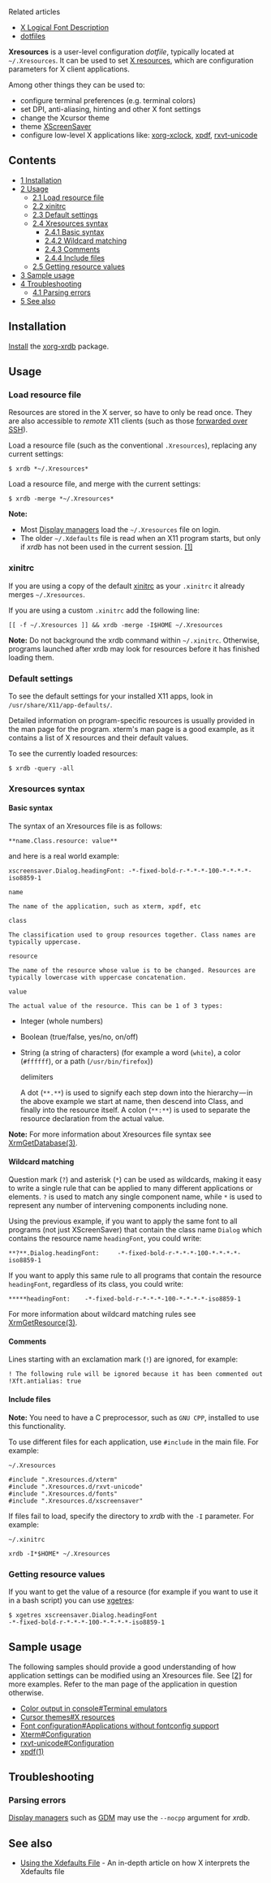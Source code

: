 Related articles

*   [X Logical Font Description](/index.php/X_Logical_Font_Description "X Logical Font Description")
*   [dotfiles](/index.php/Dotfiles "Dotfiles")

**Xresources** is a user-level configuration *dotfile*, typically located at `~/.Xresources`. It can be used to set [X resources](https://en.wikipedia.org/wiki/X_resources "wikipedia:X resources"), which are configuration parameters for X client applications.

Among other things they can be used to:

*   configure terminal preferences (e.g. terminal colors)
*   set DPI, anti-aliasing, hinting and other X font settings
*   change the Xcursor theme
*   theme [XScreenSaver](/index.php/XScreenSaver "XScreenSaver")
*   configure low-level X applications like: [xorg-xclock](https://www.archlinux.org/packages/?name=xorg-xclock), [xpdf](https://www.archlinux.org/packages/?name=xpdf), [rxvt-unicode](/index.php/Rxvt-unicode "Rxvt-unicode")

## Contents

*   [1 Installation](#Installation)
*   [2 Usage](#Usage)
    *   [2.1 Load resource file](#Load_resource_file)
    *   [2.2 xinitrc](#xinitrc)
    *   [2.3 Default settings](#Default_settings)
    *   [2.4 Xresources syntax](#Xresources_syntax)
        *   [2.4.1 Basic syntax](#Basic_syntax)
        *   [2.4.2 Wildcard matching](#Wildcard_matching)
        *   [2.4.3 Comments](#Comments)
        *   [2.4.4 Include files](#Include_files)
    *   [2.5 Getting resource values](#Getting_resource_values)
*   [3 Sample usage](#Sample_usage)
*   [4 Troubleshooting](#Troubleshooting)
    *   [4.1 Parsing errors](#Parsing_errors)
*   [5 See also](#See_also)

## Installation

[Install](/index.php/Install "Install") the [xorg-xrdb](https://www.archlinux.org/packages/?name=xorg-xrdb) package.

## Usage

### Load resource file

Resources are stored in the X server, so have to only be read once. They are also accessible to *remote* X11 clients (such as those [forwarded over SSH](/index.php/OpenSSH#X11_forwarding "OpenSSH")).

Load a resource file (such as the conventional `.Xresources`), replacing any current settings:

```
$ xrdb *~/.Xresources*

```

Load a resource file, and merge with the current settings:

```
$ xrdb -merge *~/.Xresources*

```

**Note:**

*   Most [Display managers](/index.php/Display_manager "Display manager") load the `~/.Xresources` file on login.
*   The older `~/.Xdefaults` file is read when an X11 program starts, but only if *xrdb* has not been used in the current session. [[1]](https://groups.google.com/forum/#!msg/comp.windows.x/hQBEdql8l-Q/hF3DETcIHGwJ)

### xinitrc

If you are using a copy of the default [xinitrc](/index.php/Xinitrc "Xinitrc") as your `.xinitrc` it already merges `~/.Xresources`.

If you are using a custom `.xinitrc` add the following line:

```
[[ -f ~/.Xresources ]] && xrdb -merge -I$HOME ~/.Xresources

```

**Note:** Do not background the xrdb command within `~/.xinitrc`. Otherwise, programs launched after xrdb may look for resources before it has finished loading them.

### Default settings

To see the default settings for your installed X11 apps, look in `/usr/share/X11/app-defaults/`.

Detailed information on program-specific resources is usually provided in the man page for the program. xterm's man page is a good example, as it contains a list of X resources and their default values.

To see the currently loaded resources:

```
$ xrdb -query -all

```

### Xresources syntax

#### Basic syntax

The syntax of an Xresources file is as follows:

```
**name.Class.resource: value**

```

and here is a real world example:

```
xscreensaver.Dialog.headingFont: -*-fixed-bold-r-*-*-*-100-*-*-*-*-iso8859-1

```

	name

	The name of the application, such as xterm, xpdf, etc

	class

	The classification used to group resources together. Class names are typically uppercase.

	resource

	The name of the resource whose value is to be changed. Resources are typically lowercase with uppercase concatenation.

	value

	The actual value of the resource. This can be 1 of 3 types:

*   Integer (whole numbers)
*   Boolean (true/false, yes/no, on/off)
*   String (a string of characters) (for example a word (`white`), a color (`#ffffff`), or a path (`/usr/bin/firefox`))

	delimiters

	A dot (`**.**`) is used to signify each step down into the hierarchy — in the above example we start at name, then descend into Class, and finally into the resource itself. A colon (`**:**`) is used to separate the resource declaration from the actual value.

**Note:** For more information about Xresources file syntax see [XrmGetDatabase(3)](https://jlk.fjfi.cvut.cz/arch/manpages/man/XrmGetDatabase.3#FILE_SYNTAX).

#### Wildcard matching

Question mark (`?`) and asterisk (`*`) can be used as wildcards, making it easy to write a single rule that can be applied to many different applications or elements. `?` is used to match any single component name, while `*` is used to represent any number of intervening components including none.

Using the previous example, if you want to apply the same font to all programs (not just XScreenSaver) that contain the class name `Dialog` which contains the resource name `headingFont`, you could write:

```
**?**.Dialog.headingFont:     -*-fixed-bold-r-*-*-*-100-*-*-*-*-iso8859-1

```

If you want to apply this same rule to all programs that contain the resource `headingFont`, regardless of its class, you could write:

```
*****headingFont:    -*-fixed-bold-r-*-*-*-100-*-*-*-*-iso8859-1

```

For more information about wildcard matching rules see [XrmGetResource(3)](https://jlk.fjfi.cvut.cz/arch/manpages/man/XrmGetResource.3#MATCHING_RULES).

#### Comments

Lines starting with an exclamation mark (`!`) are ignored, for example:

```
! The following rule will be ignored because it has been commented out
!Xft.antialias: true

```

#### Include files

**Note:** You need to have a C preprocessor, such as `GNU CPP`, installed to use this functionality.

To use different files for each application, use `#include` in the main file. For example:

 `~/.Xresources` 
```
#include ".Xresources.d/xterm"
#include ".Xresources.d/rxvt-unicode"
#include ".Xresources.d/fonts"
#include ".Xresources.d/xscreensaver"

```

If files fail to load, specify the directory to *xrdb* with the `-I` parameter. For example:

 `~/.xinitrc` 
```
xrdb -I*$HOME* ~/.Xresources

```

### Getting resource values

If you want to get the value of a resource (for example if you want to use it in a bash script) you can use [xgetres](https://aur.archlinux.org/packages/xgetres/):

```
$ xgetres xscreensaver.Dialog.headingFont
-*-fixed-bold-r-*-*-*-100-*-*-*-*-iso8859-1

```

## Sample usage

The following samples should provide a good understanding of how application settings can be modified using an Xresources file. See [[2]](https://gist.github.com/anonymous/fa98de9fd70b51611303) for more examples. Refer to the man page of the application in question otherwise.

*   [Color output in console#Terminal emulators](/index.php/Color_output_in_console#Terminal_emulators "Color output in console")
*   [Cursor themes#X resources](/index.php/Cursor_themes#X_resources "Cursor themes")
*   [Font configuration#Applications without fontconfig support](/index.php/Font_configuration#Applications_without_fontconfig_support "Font configuration")
*   [Xterm#Configuration](/index.php/Xterm#Configuration "Xterm")
*   [rxvt-unicode#Configuration](/index.php/Rxvt-unicode#Configuration "Rxvt-unicode")
*   [xpdf(1)](https://jlk.fjfi.cvut.cz/arch/manpages/man/xpdf.1#OPTIONS)

## Troubleshooting

### Parsing errors

[Display managers](/index.php/Display_manager "Display manager") such as [GDM](/index.php/GDM "GDM") may use the `--nocpp` argument for *xrdb*.

## See also

*   [Using the Xdefaults File](https://engineering.purdue.edu/ECN/Support/KB/Docs/UsingTheXdefaultsFil) - An in-depth article on how X interprets the Xdefaults file
